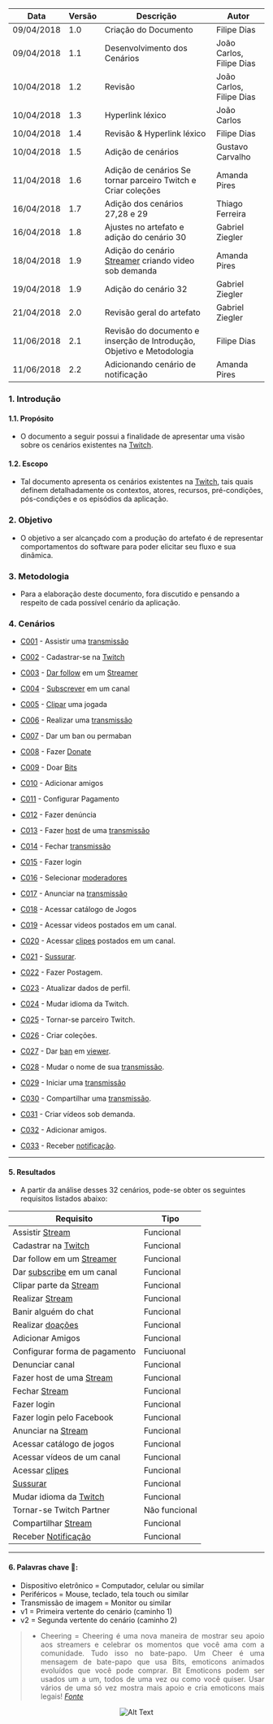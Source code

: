 |Data|Versão|Descrição|Autor|
|----|------|---------|-----|
|09/04/2018|1.0|Criação do Documento|Filipe Dias|
|09/04/2018|1.1|Desenvolvimento dos Cenários|João Carlos, Filipe Dias|
|10/04/2018|1.2|Revisão|João Carlos, Filipe Dias|
|10/04/2018|1.3|Hyperlink léxico|João Carlos|
|10/04/2018|1.4|Revisão & Hyperlink léxico|Filipe Dias|
|10/04/2018|1.5|Adição de cenários|Gustavo Carvalho|
|11/04/2018|1.6|Adição de cenários Se tornar parceiro Twitch e Criar coleções|Amanda Pires|
|16/04/2018|1.7|Adição dos cenários 27,28 e 29|Thiago Ferreira|
|16/04/2018|1.8|Ajustes no artefato e adição do cenário 30|Gabriel Ziegler|
|18/04/2018|1.9|Adição do cenário [Streamer](Streamer) criando video sob demanda|Amanda Pires|
|19/04/2018|1.9|Adição do cenário 32|Gabriel Ziegler|
|21/04/2018|2.0|Revisão geral do artefato|Gabriel Ziegler|
|11/06/2018|2.1|Revisão do documento e inserção de Introdução, Objetivo e Metodologia|Filipe Dias|
|11/06/2018|2.2| Adicionando cenário de notificação| Amanda Pires|

### 1. Introdução
#### 1.1. Propósito
* O documento a seguir possui a finalidade de apresentar uma visão sobre os cenários existentes na [Twitch](https://github.com/gabrielziegler3/Requisitos-2018-1/wiki/Twitch).

#### 1.2. Escopo
* Tal documento apresenta os cenários existentes na [Twitch](https://github.com/gabrielziegler3/Requisitos-2018-1/wiki/Twitch), tais quais definem detalhadamente os contextos, atores, recursos, pré-condições, pós-condições e os episódios da aplicação.

### 2. Objetivo
* O objetivo a ser alcançado com a produção do artefato é de representar comportamentos do software para poder elicitar seu fluxo e sua dinâmica.

### 3. Metodologia
* Para a elaboração deste documento, fora discutido e pensando a respeito de cada possível cenário da aplicação.

### 4. Cenários

* [C001](Cenário-001) - Assistir uma [transmissão](Stream)

* [C002](Cenário-002) - Cadastrar-se na [Twitch](Twitch)

* [C003](Cenário-003) - [Dar follow](Dar-follow) em um [Streamer](Streamer)

* [C004](Cenário-004) - [Subscrever](Subscribe) em um canal

* [C005](Cenário-005) - [Clipar](Clipes) uma jogada

* [C006](Cenário-006) - Realizar uma [transmissão](Stream)

* [C007](Cenário-007) - Dar um ban ou permaban

* [C008](Cenário-008) - Fazer [Donate](Donate)

* [C009](Cenário-009) - Doar [Bits](Bits)

* [C010](Cenário-010) - Adicionar amigos

* [C011](Cenário-011) - Configurar Pagamento

* [C012](Cenário-012) - Fazer denúncia

* [C013](Cenário-013) - Fazer [host](Raid) de uma [transmissão](Stream)

* [C014](Cenário-014) - Fechar [transmissão](Stream)

* [C015](Cenário-015) - Fazer login

* [C016](Cenário-016) - Selecionar [moderadores](Moderador)

* [C017](Cenário-017) - Anunciar na [transmissão](Stream)

* [C018](Cenário-018) - Acessar catálogo de Jogos

* [C019](Cenário-019) - Acessar videos postados em um canal.

* [C020](Cenário-020) - Acessar [clipes](Clipes) postados em um canal.

* [C021](Cenário-021) - [Sussurar](Whisper).

* [C022](Cenário-022) - Fazer Postagem.

* [C023](Cenário-023) - Atualizar dados de perfil.

* [C024](Cenário-024) - Mudar idioma da Twitch.

* [C025](Cenário-025) - Tornar-se parceiro Twitch.

* [C026](Cenário-026) - Criar coleções.

* [C027](Cenário-027) - Dar [ban](Ban) em [viewer](Viewer).

* [C028](Cenário-028) - Mudar o nome de sua [transmissão](Stream).

* [C029](Cenário-029) - Iniciar uma [transmissão](Stream)

* [C030](Cenário-030) - Compartilhar uma [transmissão](Stream).

* [C031](Cenário-031) - Criar vídeos sob demanda.

* [C032](Cenário-032) - Adicionar amigos.

* [C033](Cenário-033) - Receber [notificação](Live-Notification).


___________

#### 5. Resultados
* A partir da análise desses 32 cenários, pode-se obter os seguintes requisitos listados abaixo:

|Requisito|Tipo|
|---|---|
|Assistir [Stream](https://github.com/gabrielziegler3/Requisitos-2018-1/wiki/Stream)|Funcional|
|Cadastrar na [Twitch](https://github.com/gabrielziegler3/Requisitos-2018-1/wiki/Twitch)|Funcional|
|Dar follow em um [Streamer](https://github.com/gabrielziegler3/Requisitos-2018-1/wiki/Streamer)|Funcional|
|Dar [subscribe](https://github.com/gabrielziegler3/Requisitos-2018-1/wiki/Subscribe) em um canal|Funcional|
|Clipar parte da [Stream](https://github.com/gabrielziegler3/Requisitos-2018-1/wiki/Stream)|Funcional|
|Realizar [Stream](https://github.com/gabrielziegler3/Requisitos-2018-1/wiki/Stream)|Funcional|
|Banir alguém do chat|Funcional|
|Realizar [doações](https://github.com/gabrielziegler3/Requisitos-2018-1/wiki/Donate)|Funcional|
|Adicionar Amigos|Funcional|
|Configurar forma de pagamento|Funciuonal|
|Denunciar canal|Funcional|
|Fazer host de uma [Stream](https://github.com/gabrielziegler3/Requisitos-2018-1/wiki/Stream)|Funcional|
|Fechar [Stream](https://github.com/gabrielziegler3/Requisitos-2018-1/wiki/Stream)|Funcional|
|Fazer login|Funcional|
|Fazer login pelo Facebook|Funcional|
|Anunciar na [Stream](https://github.com/gabrielziegler3/Requisitos-2018-1/wiki/Stream)|Funcional|
|Acessar catálogo de jogos|Funcional|
|Acessar vídeos de um canal|Funcional|
|Acessar [clipes](https://github.com/gabrielziegler3/Requisitos-2018-1/wiki/Clipes)|Funcional|
|[Sussurar](https://github.com/gabrielziegler3/Requisitos-2018-1/wiki/Whisper)|Funcional|
|Mudar idioma da [Twitch](https://github.com/gabrielziegler3/Requisitos-2018-1/wiki/Twitch)|Funcional|
|Tornar-se Twitch Partner|Não funcional|
|Compartilhar [Stream](https://github.com/gabrielziegler3/Requisitos-2018-1/wiki/Stream)|Funcional|
|Receber [Notificação](Live-Notification)|Funcional|

***

#### 6. Palavras chave 🔑:
* Dispositivo eletrônico = Computador, celular ou similar
* Periféricos = Mouse, teclado, tela touch ou similar
* Transmissão de imagem = Monitor ou similar
* v1 = Primeira vertente do cenário (caminho 1)
* v2 = Segunda vertente do cenário (caminho 2)

<div align="justify">

> * Cheering = Cheering é uma nova maneira de mostrar seu apoio aos streamers e celebrar os momentos que você ama com a comunidade. Tudo isso no bate-papo. Um Cheer é uma mensagem de bate-papo que usa Bits, emoticons animados evoluídos que você pode comprar. Bit Emoticons podem ser usados um a um, todos de uma vez ou como você quiser. Usar vários de uma só vez mostra mais apoio e cria emoticons mais legais! _[Fonte](https://help.twitch.tv/customer/pt_br/portal/articles/2449458-guia-do-cheering-beta-)_

</div>
<div align="center">

![Alt Text](http://i.imgur.com/Pnw2fs9.gif)

</div>
